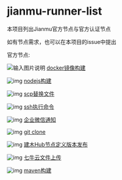 # jianmu-runner-list

本项目列出Jianmu官方节点与官方认证节点

如有节点需求，也可以在本项目的issue中提出



官方节点:

![输入图片说明](https://img.jianmu.run/node-definition/icon/FvWtndEdOK9WmEc8WCmvKLYpy2Xv?imageView2/2/w/30/h/30/interlace/1/q/100)  [docker镜像构建](https://hub.jianmu.run/_/docker_image_build)

![img](https://img.jianmu.run/node-definition/icon/FpON0edVLhS5j3Kgvs9i-rwljruu?imageView2/2/w/30/h/30/interlace/1/q/100)  [nodejs构建](https://hub.jianmu.run/_/nodejs_build)

![img](https://img.jianmu.run/node-definition/icon/FuR2Q_RwpR-J1vBT5vQ9nhl3cRGG?imageView2/2/w/30/h/30/interlace/1/q/100)  [scp替换文件](https://hub.jianmu.run/_/scp_resouce)

![img](https://img.jianmu.run/node-definition/icon/FuR2Q_RwpR-J1vBT5vQ9nhl3cRGG?imageView2/2/w/30/h/30/interlace/1/q/100)  [ssh执行命令](https://hub.jianmu.run/_/ssh_cmd)

![img](https://img.jianmu.run/node-definition/icon/Fm-mFNmB-yLjzHprqYzStHx12E0t?imageView2/2/w/30/h/30/interlace/1/q/100)  [企业微信通知](https://hub.jianmu.run/_/qywx_notice)

![img](https://img.jianmu.run/node-definition/icon/FikR5g_gILRZjr-olpMqypjhfuj3?imageView2/2/w/30/h/30/interlace/1/q/100)  [git clone](https://hub.jianmu.run/_/git_clone)

![img](https://img.jianmu.run/node-definition/icon/FuldakfWy16et8gfoLhrhqjmrFgA?imageView2/2/w/30/h/30/interlace/1/q/100)  [建木Hub节点定义版本发布](https://hub.jianmu.run/_/hub_publish)

![img](https://img.jianmu.run/node-definition/icon/FjLa8W_mgaQc6ZuZ_JccCyxY4wDr?imageView2/2/w/30/h/30/interlace/1/q/100)  [七牛云文件上传](https://hub.jianmu.run/_/qiniu_upload)

![img](https://img.jianmu.run/node-definition/icon/FjIcOhP7DXyU8LfuoqkQ96hK7itw?imageView2/2/w/30/h/30/interlace/1/q/100)  [maven构建](https://hub.jianmu.run/_/maven_build)

